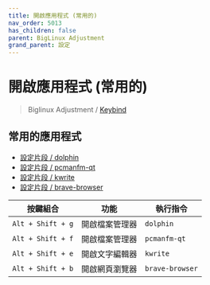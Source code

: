 ```yaml
---
title: 開啟應用程式 (常用的)
nav_order: 5013
has_children: false
parent: BigLinux Adjustment
grand_parent: 設定
---
```



# 開啟應用程式 (常用的)

> Biglinux Adjustment / [Keybind](https://samwhelp.github.io/biglinux-adjustment/read/config/biglinux-adjustment/keybind.html)


## 常用的應用程式

* [設定片段 / dolphin](https://github.com/samwhelp/biglinux-adjustment/blob/main/prototype/keybind/kdebiglinux/modern/kglobalshortcutsrc#L207-L209)
* [設定片段 / pcmanfm-qt](https://github.com/samwhelp/biglinux-adjustment/blob/main/prototype/keybind/kdebiglinux/modern/kglobalshortcutsrc#L249-L251)
* [設定片段 / kwrite](https://github.com/samwhelp/biglinux-adjustment/blob/main/prototype/keybind/kdebiglinux/modern/kglobalshortcutsrc#L203-L205)
* [設定片段 / brave-browser](https://github.com/samwhelp/biglinux-adjustment/blob/main/prototype/keybind/kdebiglinux/modern/kglobalshortcutsrc#L9-L13)

| 按鍵組合          | 功能           | 執行指令     |
| ----------------- | -------------- | ------------ |
| `Alt + Shift + g` | 開啟檔案管理器 | `dolphin` |
| `Alt + Shift + f` | 開啟檔案管理器 | `pcmanfm-qt` |
| `Alt + Shift + e` | 開啟文字編輯器 | `kwrite`   |
| `Alt + Shift + b` | 開啟網頁瀏覽器 | `brave-browser`    |
